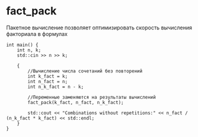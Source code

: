 # fact_pack

Пакетное вычисление позволяет оптимизировать скорость вычисления факториала в формулах

```
int main() {
    int n, k;
    std::cin >> n >> k;

    {
        //Вычисление числа сочетаний без повторений
        int k_fact = k;
        int n_fact = n;
        int n_k_fact = n - k;

        //Переменные заменяются на результаты вычислений
        fact_pack(k_fact, n_fact, n_k_fact);

        std::cout << "Combinations without repetitions:" << n_fact / (n_k_fact * k_fact) << std::endl;
    }
}
```
